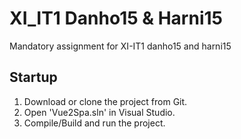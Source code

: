 # XI_IT1 Danho15 & Harni15
Mandatory assignment for XI-IT1 
danho15 and harni15


## Startup
1. Download or clone the project from Git.
1. Open 'Vue2Spa.sln' in Visual Studio.
1. Compile/Build and run the project.

